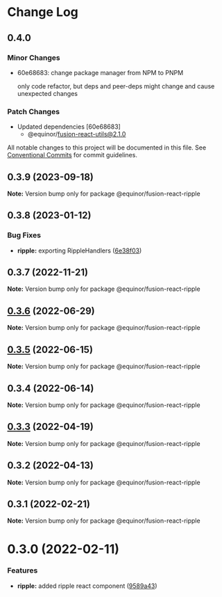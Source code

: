 # Change Log

## 0.4.0

### Minor Changes

- 60e68683: change package manager from NPM to PNPM

  only code refactor, but deps and peer-deps might change and cause unexpected changes

### Patch Changes

- Updated dependencies [60e68683]
  - @equinor/fusion-react-utils@2.1.0

All notable changes to this project will be documented in this file.
See [Conventional Commits](https://conventionalcommits.org) for commit guidelines.

## 0.3.9 (2023-09-18)

**Note:** Version bump only for package @equinor/fusion-react-ripple

## 0.3.8 (2023-01-12)

### Bug Fixes

- **ripple:** exporting RippleHandlers ([6e38f03](https://github.com/equinor/fusion-react-components/commit/6e38f036f78d567cdac74190b639409e1c0cbef7))

## 0.3.7 (2022-11-21)

**Note:** Version bump only for package @equinor/fusion-react-ripple

## [0.3.6](https://github.com/equinor/fusion-react-components/compare/@equinor/fusion-react-ripple@0.3.5...@equinor/fusion-react-ripple@0.3.6) (2022-06-29)

**Note:** Version bump only for package @equinor/fusion-react-ripple

## [0.3.5](https://github.com/equinor/fusion-react-components/compare/@equinor/fusion-react-ripple@0.3.4...@equinor/fusion-react-ripple@0.3.5) (2022-06-15)

**Note:** Version bump only for package @equinor/fusion-react-ripple

## 0.3.4 (2022-06-14)

**Note:** Version bump only for package @equinor/fusion-react-ripple

## [0.3.3](https://github.com/equinor/fusion-react-components/compare/@equinor/fusion-react-ripple@0.3.2...@equinor/fusion-react-ripple@0.3.3) (2022-04-19)

**Note:** Version bump only for package @equinor/fusion-react-ripple

## 0.3.2 (2022-04-13)

**Note:** Version bump only for package @equinor/fusion-react-ripple

## 0.3.1 (2022-02-21)

**Note:** Version bump only for package @equinor/fusion-react-ripple

# 0.3.0 (2022-02-11)

### Features

- **ripple:** added ripple react component ([9589a43](https://github.com/equinor/fusion-react-components/commit/9589a43be4c5d2ddc0467f3079d6f40f53aa95e6))
